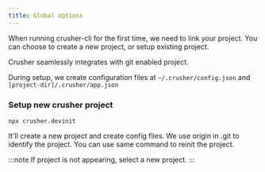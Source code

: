 ```yaml
---
title: Global options
---
```


<head>
  <title>Basic usage | Maintain a Global Configuration File</title>
  <meta name="description" content="Crusher.dev" />
</head>

When running crusher-cli for the first time, we need to link your project. You can choose to create a new project, or setup existing project.

Crusher seamlessly integrates with git enabled project.

During setup, we create configuration files at `~/.crusher/config.json` and `[project-dir]/.crusher/app.json`

### Setup new crusher project

```shell
npx crusher.devinit
```

It'll create a new project and create config files. We use origin in .git to identify the project. You can use same command to reinit the project.

:::note
If project is not appearing, select a new project.
:::
